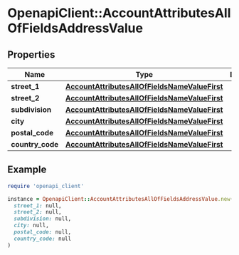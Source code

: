 # OpenapiClient::AccountAttributesAllOfFieldsAddressValue

## Properties

| Name | Type | Description | Notes |
| ---- | ---- | ----------- | ----- |
| **street_1** | [**AccountAttributesAllOfFieldsNameValueFirst**](AccountAttributesAllOfFieldsNameValueFirst.md) |  | [optional] |
| **street_2** | [**AccountAttributesAllOfFieldsNameValueFirst**](AccountAttributesAllOfFieldsNameValueFirst.md) |  | [optional] |
| **subdivision** | [**AccountAttributesAllOfFieldsNameValueFirst**](AccountAttributesAllOfFieldsNameValueFirst.md) |  | [optional] |
| **city** | [**AccountAttributesAllOfFieldsNameValueFirst**](AccountAttributesAllOfFieldsNameValueFirst.md) |  | [optional] |
| **postal_code** | [**AccountAttributesAllOfFieldsNameValueFirst**](AccountAttributesAllOfFieldsNameValueFirst.md) |  | [optional] |
| **country_code** | [**AccountAttributesAllOfFieldsNameValueFirst**](AccountAttributesAllOfFieldsNameValueFirst.md) |  | [optional] |

## Example

```ruby
require 'openapi_client'

instance = OpenapiClient::AccountAttributesAllOfFieldsAddressValue.new(
  street_1: null,
  street_2: null,
  subdivision: null,
  city: null,
  postal_code: null,
  country_code: null
)
```

